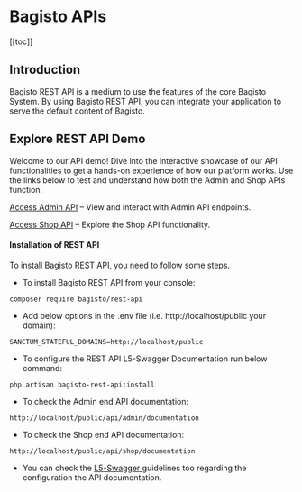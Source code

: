 # Bagisto APIs

[[toc]]

## Introduction

Bagisto REST API is a medium to use the features of the core Bagisto System. By using Bagisto REST API, you can integrate your application to serve the default content of Bagisto.

## Explore REST API Demo

Welcome to our API demo! Dive into the interactive showcase of our API functionalities to get a hands-on experience of how our platform works. Use the links below to test and understand how both the Admin and Shop APIs function:

[Access Admin API](https://demo.bagisto.com/bagisto-api-demo-common/api/admin/documentation#/) – View and interact with Admin API endpoints.

[Access Shop API](https://demo.bagisto.com/bagisto-api-demo-common/api/shop/documentation#/) – Explore the Shop API functionality.

#### Installation of REST API

To install Bagisto REST API, you need to follow some steps.

- To install Bagisto REST API from your console:

~~~
composer require bagisto/rest-api
~~~

- Add below options in the .env file (i.e. http://localhost/public your domain):

~~~
SANCTUM_STATEFUL_DOMAINS=http://localhost/public
~~~

- To configure the REST API L5-Swagger Documentation run below command:

~~~
php artisan bagisto-rest-api:install
~~~

- To check the Admin end API documentation:

~~~
http://localhost/public/api/admin/documentation
~~~

- To check the Shop end API documentation:

~~~
http://localhost/public/api/shop/documentation
~~~

* You can check the <a href="https://github.com/DarkaOnLine/L5-Swagger"> L5-Swagger </a> guidelines too regarding the configuration the API documentation.
